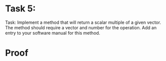 # Task 5: 
Task: Implement a method that will return a scalar multiple of a given vector. The method should require a vector and number for the operation. Add an entry to your software manual for this method. 
# Proof
